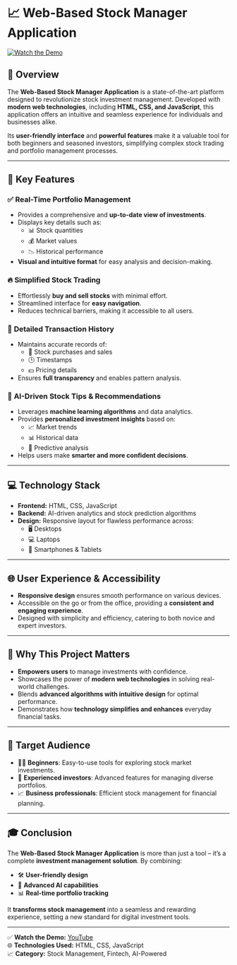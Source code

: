 # 📈 Web-Based Stock Manager Application

[![Watch the Demo](https://img.shields.io/badge/Watch%20Demo-Click%20Here-red?style=for-the-badge&logo=youtube)](https://youtu.be/rJhAbureU3I)

## 🚀 Overview
The **Web-Based Stock Manager Application** is a state-of-the-art platform designed to revolutionize stock investment management. Developed with **modern web technologies**, including **HTML, CSS, and JavaScript**, this application offers an intuitive and seamless experience for individuals and businesses alike.

Its **user-friendly interface** and **powerful features** make it a valuable tool for both beginners and seasoned investors, simplifying complex stock trading and portfolio management processes.

---

## 🌟 Key Features

### ✅ **Real-Time Portfolio Management**
- Provides a comprehensive and **up-to-date view of investments**.
- Displays key details such as:
  - 📊 Stock quantities
  - 💰 Market values
  - 📉 Historical performance
- **Visual and intuitive format** for easy analysis and decision-making.

### 🔥 **Simplified Stock Trading**
- Effortlessly **buy and sell stocks** with minimal effort.
- Streamlined interface for **easy navigation**.
- Reduces technical barriers, making it accessible to all users.

### 📝 **Detailed Transaction History**
- Maintains accurate records of:
  - 🛒 Stock purchases and sales
  - 🕒 Timestamps
  - 💵 Pricing details
- Ensures **full transparency** and enables pattern analysis.

### 🤖 **AI-Driven Stock Tips & Recommendations**
- Leverages **machine learning algorithms** and data analytics.
- Provides **personalized investment insights** based on:
  - 📈 Market trends
  - 📊 Historical data
  - 🔮 Predictive analysis
- Helps users make **smarter and more confident decisions**.

---

## 💻 **Technology Stack**
- **Frontend:** HTML, CSS, JavaScript
- **Backend:** AI-driven analytics and stock prediction algorithms
- **Design:** Responsive layout for flawless performance across:
  - 🖥️ Desktops
  - 💻 Laptops
  - 📱 Smartphones & Tablets

---

## 🌐 **User Experience & Accessibility**
- **Responsive design** ensures smooth performance on various devices.
- Accessible on the go or from the office, providing a **consistent and engaging experience**.
- Designed with simplicity and efficiency, catering to both novice and expert investors.

---

## 🚀 **Why This Project Matters**
- **Empowers users** to manage investments with confidence.
- Showcases the power of **modern web technologies** in solving real-world challenges.
- Blends **advanced algorithms with intuitive design** for optimal performance.
- Demonstrates how **technology simplifies and enhances** everyday financial tasks.

---

## 🎯 **Target Audience**
- 🧑‍🏫 **Beginners**: Easy-to-use tools for exploring stock market investments.
- 💼 **Experienced investors**: Advanced features for managing diverse portfolios.
- 📈 **Business professionals**: Efficient stock management for financial planning.

---

## 🎓 **Conclusion**
The **Web-Based Stock Manager Application** is more than just a tool – it’s a complete **investment management solution**. By combining:
- 🛠️ **User-friendly design**
- 🤖 **Advanced AI capabilities**
- 📊 **Real-time portfolio tracking**

It **transforms stock management** into a seamless and rewarding experience, setting a new standard for digital investment tools.

---

✅ **Watch the Demo:** [YouTube](https://youtu.be/rJhAbureU3I)  
🌐 **Technologies Used:** HTML, CSS, JavaScript  
📈 **Category:** Stock Management, Fintech, AI-Powered  
